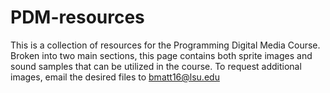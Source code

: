 # PDM-resources

This is a collection of resources for the Programming Digital Media Course. Broken into two main sections, this page contains both sprite images and sound samples that can be utilized in the course. To request additional images, email the desired files to bmatt16@lsu.edu 